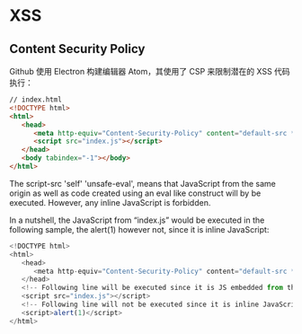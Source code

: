 # XSS


## Content Security Policy

Github 使用 Electron 构建编辑器 Atom，其使用了 CSP 来限制潜在的 XSS 代码执行：

```html
// index.html
<!DOCTYPE html>
<html>
   <head>
      <meta http-equiv="Content-Security-Policy" content="default-src * atom://*; img-src blob: data: * atom://*; script-src 'self' 'unsafe-eval'; style-src 'self' 'unsafe-inline'; media-src blob: data: mediastream: * atom://*;">
      <script src="index.js"></script>
   </head>
   <body tabindex="-1"></body>
</html>
```

The script-src 'self' 'unsafe-eval', means that JavaScript from the same origin as well as code created using an eval like construct will by be executed. However, any inline JavaScript is forbidden.

In a nutshell, the JavaScript from “index.js” would be executed in the following sample, the alert(1) however not, since it is inline JavaScript:

```js
<!DOCTYPE html>
<html>
   <head>
      <meta http-equiv="Content-Security-Policy" content="default-src * atom://*; img-src blob: data: * atom://*; script-src 'self' 'unsafe-eval'; style-src 'self' 'unsafe-inline'; media-src blob: data: mediastream: * atom://*;">
   </head>
   <!-- Following line will be executed since it is JS embedded from the same origin -->
   <script src="index.js"></script>
   <!-- Following line will not be executed since it is inline JavaScript -->
   <script>alert(1)</script>
</html>
```
